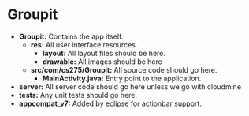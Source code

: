 Groupit
=======
* **Groupit:** Contains the app itself.
  * **res:** All user interface resources.
    * **layout:** All layout files should be here.
    * **drawable:** All images should be here
  * **src/com/cs275/Groupit:** All source code should go here.
    * **MainActivity.java:** Entry point to the application.
* **server:** All server code should go here unless we go with cloudmine
* **tests:** Any unit tests should go here.
* **appcompat_v7:** Added by eclipse for actionbar support.
